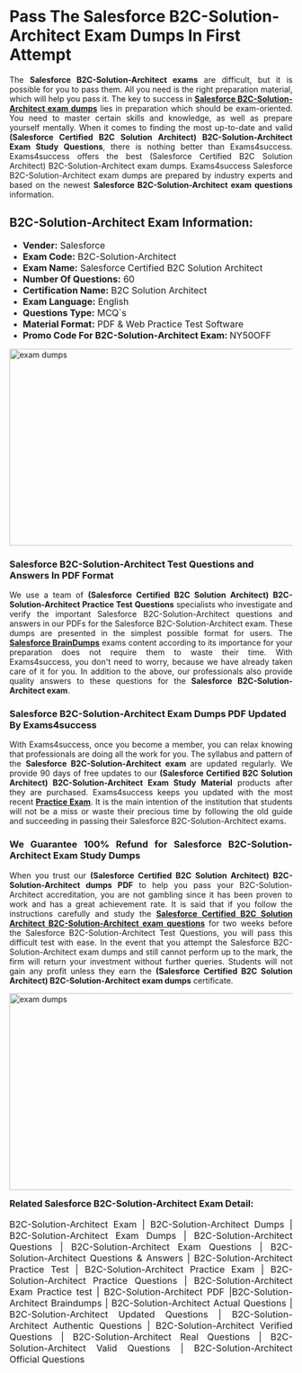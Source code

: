 <h1><strong><strong>Pass The Salesforce B2C-Solution-Architect Exam Dumps In First Attempt</strong></strong></h1> <p style="text-align:justify">The <strong>Salesforce B2C-Solution-Architect exams</strong> are difficult, but it is possible for you to pass them. All you need is the right preparation material, which will help you pass it. The key to success in <a href="https://www.exams4success.com/salesforce/b2c-solution-architect-pdf-exam-dumps"><strong>Salesforce B2C-Solution-Architect exam dumps</strong></a> lies in preparation which should be exam-oriented. You need to master certain skills and knowledge, as well as prepare yourself mentally. When it comes to finding the most up-to-date and valid <strong>(Salesforce Certified B2C Solution Architect) B2C-Solution-Architect Exam Study Questions</strong>, there is nothing better than Exams4success. Exams4success offers the best (Salesforce Certified B2C Solution Architect) B2C-Solution-Architect exam dumps. Exams4success Salesforce B2C-Solution-Architect exam dumps are prepared by industry experts and based on the newest <strong>Salesforce B2C-Solution-Architect exam questions</strong> information.</p> <h2><strong><strong>B2C-Solution-Architect Exam Information:</strong></strong></h2> <ul> <li><span style="font-size:16px"><strong>Vender:</strong> Salesforce</span></li> <li><span style="font-size:16px"><strong>Exam Code:</strong> B2C-Solution-Architect</span></li> <li><span style="font-size:16px"><strong>Exam Name:</strong> Salesforce Certified B2C Solution Architect</span></li> <li><span style="font-size:16px"><strong>Number Of Questions:</strong> 60</span></li> <li><span style="font-size:16px"><strong>Certification Name:</strong> B2C Solution Architect</span></li> <li><span style="font-size:16px"><strong>Exam Language:</strong> English</span></li> <li><span style="font-size:16px"><strong>Questions Type:</strong> MCQ`s</span></li> <li><span style="font-size:16px"><strong>Material Format:</strong> PDF & Web Practice Test Software</span></li> <li><span style="font-size:16px"><strong>Promo Code For B2C-Solution-Architect Exam: </strong>NY50OFF</span></li> </ul> <p><a href="https://www.exams4success.com/salesforce/b2c-solution-architect-pdf-exam-dumps" rel="no-follow"><img alt="exam dumps" src="https://www.certcollections.com/uploads/content/infrist1.png" style="height:350px; width:750px" /></a></p> <h3><strong>Salesforce B2C-Solution-Architect Test Questions and Answers In PDF Format</strong></h3> <p style="text-align:justify">We use a team of <strong>(Salesforce Certified B2C Solution Architect) B2C-Solution-Architect Practice Test Questions</strong> specialists who investigate and verify the important Salesforce B2C-Solution-Architect questions and answers in our PDFs for the Salesforce B2C-Solution-Architect exam. These dumps are presented in the simplest possible format for users. The <a href="https://www.exams4success.com/salesforce-exam-dumps"><strong>Salesforce BrainDumps</strong></a> exams content according to its importance for your preparation does not require them to waste their time. With Exams4success, you don't need to worry, because we have already taken care of it for you. In addition to the above, our professionals also provide quality answers to these questions for the<strong> Salesforce B2C-Solution-Architect exam</strong>.</p> <h3><strong> Salesforce B2C-Solution-Architect Exam Dumps PDF Updated By Exams4success</strong></h3> <p style="text-align:justify">With Exams4success, once you become a member, you can relax knowing that professionals are doing all the work for you. The syllabus and pattern of the <strong>Salesforce B2C-Solution-Architect exam </strong>are updated regularly. We provide 90 days of free updates to our <strong>(Salesforce Certified B2C Solution Architect) B2C-Solution-Architect Exam Study Material</strong> products after they are purchased. Exams4success keeps you updated with the most recent <a href="https://www.exams4success.com/"><strong>Practice Exam</strong></a>. It is the main intention of the institution that students will not be a miss or waste their precious time by following the old guide and succeeding in passing their Salesforce B2C-Solution-Architect exams.</p> <h3 style="text-align:justify"><strong>We Guarantee 100% Refund for Salesforce B2C-Solution-Architect Exam Study Dumps</strong></h3> <p style="text-align:justify">When you trust our <strong>(Salesforce Certified B2C Solution Architect) B2C-Solution-Architect dumps PDF</strong> to help you pass your B2C-Solution-Architect accreditation, you are not gambling since it has been proven to work and has a great achievement rate. It is said that if you follow the instructions carefully and study the <a href="https://www.exams4success.com/salesforce/b2c-solution-architect-pdf-exam-dumps"><strong>Salesforce Certified B2C Solution Architect B2C-Solution-Architect exam questions</strong></a> for two weeks before the Salesforce B2C-Solution-Architect Test Questions, you will pass this difficult test with ease. In the event that you attempt the Salesforce B2C-Solution-Architect exam dumps and still cannot perform up to the mark, the firm will return your investment without further queries. Students will not gain any profit unless they earn the <strong>(Salesforce Certified B2C Solution Architect) B2C-Solution-Architect exam dumps</strong> certificate.</p> <p style="text-align:justify"><a href="https://www.exams4success.com/salesforce/b2c-solution-architect-pdf-exam-dumps" rel="no-follow"><img alt="exam dumps" src="https://www.certcollections.com/uploads/content/free_demo1.png" style="height:350px; width:750px" /></a></p> <p style="text-align:justify"><span style="font-size:16px"><strong>Related Salesforce B2C-Solution-Architect Exam Detail:</strong></span><br /> <br /> <span style="font-size:16px">B2C-Solution-Architect Exam | B2C-Solution-Architect Dumps | B2C-Solution-Architect Exam Dumps | B2C-Solution-Architect Questions | B2C-Solution-Architect Exam Questions | B2C-Solution-Architect Questions & Answers | B2C-Solution-Architect Practice Test | B2C-Solution-Architect Practice Exam | B2C-Solution-Architect Practice Questions | B2C-Solution-Architect Exam Practice test | B2C-Solution-Architect PDF |B2C-Solution-Architect Braindumps | B2C-Solution-Architect Actual Questions | B2C-Solution-Architect Updated Questions | B2C-Solution-Architect Authentic Questions | B2C-Solution-Architect Verified Questions | B2C-Solution-Architect Real Questions | B2C-Solution-Architect Valid Questions | B2C-Solution-Architect Official Questions</span></p>
